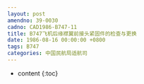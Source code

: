 ```yaml
---
layout: post
amendno: 39-0030
cadno: CAD1986-B747-11
title: B747飞机后缘襟翼前接头紧固件的检查与更换
date: 1986-08-16 00:00:00 +0800
tags: B747
categories: 中国民航局适航司
---
```


* content
{:toc}


